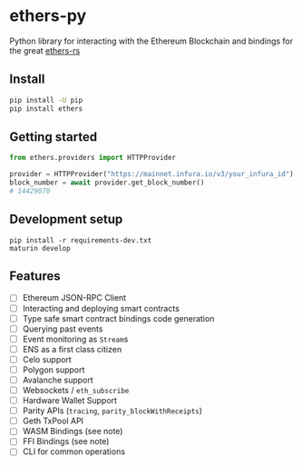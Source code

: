 # ethers-py
Python library for interacting with the Ethereum Blockchain and bindings for the great [ethers-rs](https://github.com/gakonst/ethers-rs)

## Install

```bash
pip install -U pip
pip install ethers
```

## Getting started

```python
from ethers.providers import HTTPProvider

provider = HTTPProvider("https://mainnet.infura.io/v3/your_infura_id")
block_number = await provider.get_block_number()
# 14429070
```

## Development setup

```
pip install -r requirements-dev.txt
maturin develop
```

## Features

- [ ] Ethereum JSON-RPC Client
- [ ] Interacting and deploying smart contracts
- [ ] Type safe smart contract bindings code generation
- [ ] Querying past events
- [ ] Event monitoring as `Stream`s
- [ ] ENS as a first class citizen
- [ ] Celo support
- [ ] Polygon support 
- [ ] Avalanche support 
- [ ] Websockets / `eth_subscribe`
- [ ] Hardware Wallet Support
- [ ] Parity APIs (`tracing`, `parity_blockWithReceipts`)
- [ ] Geth TxPool API
- [ ] WASM Bindings (see note)
- [ ] FFI Bindings (see note)
- [ ] CLI for common operations
